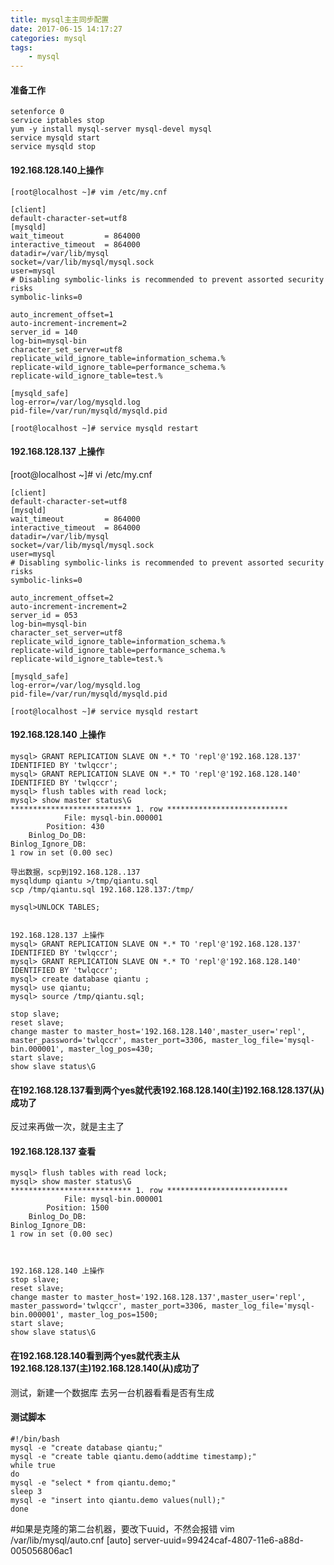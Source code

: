 ```yaml
---
title: mysql主主同步配置
date: 2017-06-15 14:17:27
categories:	mysql
tags: 
	- mysql
---
```


<!-- toc -->




#### 准备工作

	setenforce 0  
	service iptables stop
	yum -y install mysql-server mysql-devel mysql
	service mysqld start
	service mysqld stop


#### 192.168.128.140上操作

	[root@localhost ~]# vim /etc/my.cnf 

	[client]
	default-character-set=utf8
	[mysqld]
	wait_timeout         = 864000
	interactive_timeout  = 864000
	datadir=/var/lib/mysql
	socket=/var/lib/mysql/mysql.sock
	user=mysql
	# Disabling symbolic-links is recommended to prevent assorted security risks
	symbolic-links=0

	auto_increment_offset=1
	auto-increment-increment=2
	server_id = 140
	log-bin=mysql-bin
	character_set_server=utf8
	replicate_wild_ignore_table=information_schema.%
	replicate-wild_ignore_table=performance_schema.%
	replicate-wild_ignore_table=test.%

	[mysqld_safe]
	log-error=/var/log/mysqld.log
	pid-file=/var/run/mysqld/mysqld.pid

	[root@localhost ~]# service mysqld restart




#### 192.168.128.137 上操作

[root@localhost ~]# vi /etc/my.cnf 

	[client]
	default-character-set=utf8
	[mysqld]
	wait_timeout         = 864000
	interactive_timeout  = 864000
	datadir=/var/lib/mysql
	socket=/var/lib/mysql/mysql.sock
	user=mysql
	# Disabling symbolic-links is recommended to prevent assorted security risks
	symbolic-links=0
	
	auto_increment_offset=2
	auto-increment-increment=2
	server_id = 053
	log-bin=mysql-bin
	character_set_server=utf8
	replicate_wild_ignore_table=information_schema.%
	replicate-wild_ignore_table=performance_schema.%
	replicate-wild_ignore_table=test.%
	
	[mysqld_safe]
	log-error=/var/log/mysqld.log
	pid-file=/var/run/mysqld/mysqld.pid
	
	[root@localhost ~]# service mysqld restart
	


#### 192.168.128.140 上操作

	mysql> GRANT REPLICATION SLAVE ON *.* TO 'repl'@'192.168.128.137' IDENTIFIED BY 'twlqccr';
	mysql> GRANT REPLICATION SLAVE ON *.* TO 'repl'@'192.168.128.140' IDENTIFIED BY 'twlqccr';
	mysql> flush tables with read lock; 
	mysql> show master status\G
	*************************** 1. row ***************************
				File: mysql-bin.000001
			Position: 430
		Binlog_Do_DB:
	Binlog_Ignore_DB:
	1 row in set (0.00 sec)
	
	导出数据，scp到192.168.128..137
	mysqldump qiantu >/tmp/qiantu.sql 
	scp /tmp/qiantu.sql 192.168.128.137:/tmp/
	
	mysql>UNLOCK TABLES;
	
	
	192.168.128.137 上操作
	mysql> GRANT REPLICATION SLAVE ON *.* TO 'repl'@'192.168.128.137' IDENTIFIED BY 'twlqccr';
	mysql> GRANT REPLICATION SLAVE ON *.* TO 'repl'@'192.168.128.140' IDENTIFIED BY 'twlqccr';
	mysql> create database qiantu ;
	mysql> use qiantu;
	mysql> source /tmp/qiantu.sql;
	
	stop slave;
	reset slave;
	change master to master_host='192.168.128.140',master_user='repl', master_password='twlqccr', master_port=3306, master_log_file='mysql-bin.000001', master_log_pos=430;
	start slave;
	show slave status\G
	
#### 在192.168.128.137看到两个yes就代表192.168.128.140(主)192.168.128.137(从)成功了


反过来再做一次，就是主主了

#### 192.168.128.137 查看

	mysql> flush tables with read lock; 
	mysql> show master status\G
	*************************** 1. row ***************************
				File: mysql-bin.000001
			Position: 1500
		Binlog_Do_DB:
	Binlog_Ignore_DB:
	1 row in set (0.00 sec)
	
	
	
	192.168.128.140 上操作
	stop slave;
	reset slave;
	change master to master_host='192.168.128.137',master_user='repl', master_password='twlqccr', master_port=3306, master_log_file='mysql-bin.000001', master_log_pos=1500;
	start slave;
	show slave status\G

#### 在192.168.128.140看到两个yes就代表主从192.168.128.137(主)192.168.128.140(从)成功了


测试，新建一个数据库 去另一台机器看看是否有生成




#### 测试脚本

	#!/bin/bash
	mysql -e "create database qiantu;"
	mysql -e "create table qiantu.demo(addtime timestamp);"
	while true
	do
	mysql -e "select * from qiantu.demo;"
	sleep 3
	mysql -e "insert into qiantu.demo values(null);"
	done





#如果是克隆的第二台机器，要改下uuid，不然会报错
vim /var/lib/mysql/auto.cnf
[auto]
server-uuid=99424caf-4807-11e6-a88d-005056806ac1

